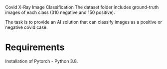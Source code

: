 Covid X-Ray Image Classification
The dataset folder includes ground-truth images of each class (310 negative and 150 positive).

The task is to provide an AI solution that can classify images as a positive or negative covid case.


# Requirements

Installation of Pytorch - Python 3.8.
